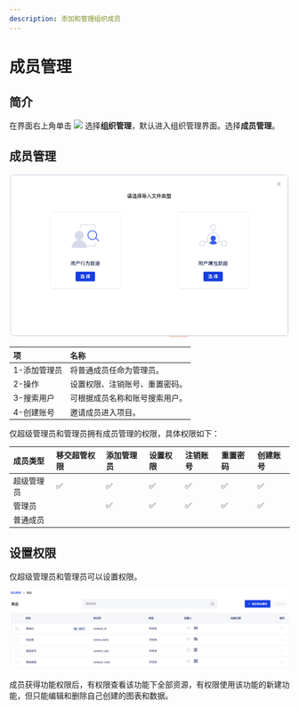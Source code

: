 ```yaml
---
description: 添加和管理组织成员
---
```


# 成员管理

## 简介

在界面右上角单击 ![](https://docs.growingio.com/.gitbook/assets/-Lo08UtW7H58ehFKeZ4g-Lsu2CWi8CGylwC7jWSB-LsuPIbtjENP0zZy9KaU2019-10-10_18-59-32.png) 选择**组织管理**，默认进入组织管理界面。选择**成员管理**。

## 成员管理

![&#x6210;&#x5458;&#x7BA1;&#x7406;](../../.gitbook/assets/image%20%28163%29.png)

| 项 | 名称 |
| :--- | :--- |
| 1-添加管理员 | 将普通成员任命为管理员。 |
| 2-操作 | 设置权限、注销账号、重置密码。 |
| 3-搜索用户 | 可根据成员名称和账号搜索用户。 |
| 4-创建账号 | 邀请成员进入项目。 |

仅超级管理员和管理员拥有成员管理的权限，具体权限如下：

| 成员类型 | 移交超管权限 | 添加管理员 | 设置权限 | 注销账号 | 重置密码 | 创建账号 |
| :--- | :--- | :--- | :--- | :--- | :--- | :--- |
| 超级管理员 | ✅ | ✅ | ✅ | ✅ | ✅ | ✅ |
| 管理员 |  | ✅ | ✅ | ✅ | ✅ | ✅ |
| 普通成员 |  |  |  |  |  |  |

## 设置权限

仅超级管理员和管理员可以设置权限。

![&#x8BBE;&#x7F6E;&#x6743;&#x9650;](../../.gitbook/assets/image%20%28116%29.png)

成员获得功能权限后，有权限查看该功能下全部资源，有权限使用该功能的新建功能，但只能编辑和删除自己创建的图表和数据。

